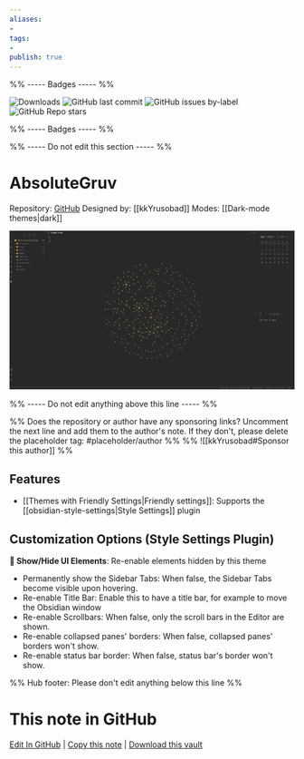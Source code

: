 ```yaml
---
aliases:
- 
tags: 
- 
publish: true
---
```


%% ----- Badges ----- %%

![Downloads](https://img.shields.io/badge/downloads-8235-573E7A?style=for-the-badge&logo=)
![GitHub last commit](https://img.shields.io/github/last-commit/kkYrusobad/AbsoluteGruv?color=573E7A&label=last%20update&logo=github&style=for-the-badge)
![GitHub issues by-label](https://img.shields.io/github/issues/kkYrusobad/AbsoluteGruv/help%20wanted?color=573E7A&logo=github&style=for-the-badge) 
![GitHub Repo stars](https://img.shields.io/github/stars/kkYrusobad/AbsoluteGruv?color=573E7A&logo=github&style=for-the-badge)

%% ----- Badges ----- %%

%% ----- Do not edit this section ----- %%

# AbsoluteGruv

Repository: [GitHub](https://github.com/kkYrusobad/AbsoluteGruv)
Designed by: [[kkYrusobad]]
Modes: [[Dark-mode themes|dark]]



![screenshot](https://github.com/kkYrusobad/AbsoluteGruv/raw/HEAD/obsidian.png)

%% ----- Do not edit anything above this line ----- %% 

%% Does the repository or author have any sponsoring links? Uncomment the next line and add them to the author's note. If they don't, please delete the placeholder tag: #placeholder/author %%
%% ![[kkYrusobad#Sponsor this author]] %%


## Features

- [[Themes with Friendly Settings|Friendly settings]]: Supports the [[obsidian-style-settings|Style Settings]] plugin

## Customization Options (Style Settings Plugin) 

**🙈 Show/Hide UI Elements**: Re-enable elements hidden by this theme
- Permanently show the Sidebar Tabs: When false, the Sidebar Tabs become visible upon hovering.
- Re-enable Title Bar: Enable this to have a title bar, for example to move the Obsidian window
- Re-enable Scrollbars: When false, only the scroll bars in the Editor are shown.
- Re-enable collapsed panes' borders: When false, collapsed panes' borders won't show.
- Re-enable status bar border: When false, status bar's border won't show.


%% Hub footer: Please don't edit anything below this line %%

# This note in GitHub

<span class="git-footer">[Edit In GitHub](https://github.dev/obsidian-community/obsidian-hub/blob/main/02%20-%20Community%20Expansions/02.05%20All%20Community%20Expansions/Themes/AbsoluteGruv.md "git-hub-edit-note") | [Copy this note](https://raw.githubusercontent.com/obsidian-community/obsidian-hub/main/02%20-%20Community%20Expansions/02.05%20All%20Community%20Expansions/Themes/AbsoluteGruv.md "git-hub-copy-note") | [Download this vault](https://github.com/obsidian-community/obsidian-hub/archive/refs/heads/main.zip "git-hub-download-vault") </span>
